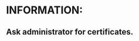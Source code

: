 INFORMATION:
===============================

Ask administrator for certificates.
-----------------------------------